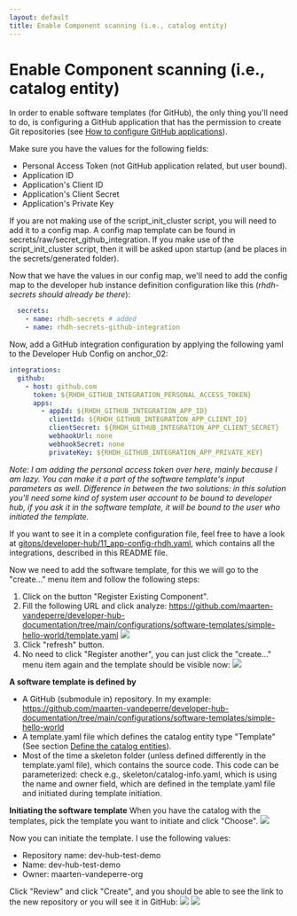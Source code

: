 ```yaml
---
layout: default
title: Enable Component scanning (i.e., catalog entity)
---
```


# Enable Component scanning (i.e., catalog entity)

In order to enable software templates (for GitHub), the only thing you'll need to do, is configuring a GitHub application that has the permission to
create Git repositories (see [How to configure GitHub applications](https://maarten-vandeperre.github.io/developer-hub-documentation/github/token_configurations.html)).

Make sure you have the values for the following fields:
* Personal Access Token (not GitHub application related, but user bound).
* Application ID
* Application's Client ID
* Application's Client Secret
* Application's Private Key

If you are not making use of the script_init_cluster script, you will need to add it to a config map.
A config map template can be found in secrets/raw/secret_github_integration. If you make use of the
script_init_cluster script, then it will be asked upon startup (and be places in the secrets/generated folder).

Now that we have the values in our config map, we'll need to add the config map to the developer hub instance definition
configuration like this (_rhdh-secrets should already be there_):

```yaml
  secrets:
    - name: rhdh-secrets # added
    - name: rhdh-secrets-github-integration
```

Now, add a GitHub integration configuration by applying the following yaml to the Developer Hub Config on anchor_02:
```yaml
integrations:
  github:
    - host: github.com
      token: ${RHDH_GITHUB_INTEGRATION_PERSONAL_ACCESS_TOKEN}
      apps:
        - appId: ${RHDH_GITHUB_INTEGRATION_APP_ID}
          clientId: ${RHDH_GITHUB_INTEGRATION_APP_CLIENT_ID}
          clientSecret: ${RHDH_GITHUB_INTEGRATION_APP_CLIENT_SECRET}
          webhookUrl: none
          webhookSecret: none
          privateKey: ${RHDH_GITHUB_INTEGRATION_APP_PRIVATE_KEY}
```
_Note: I am adding the personal access token over here, mainly because I am lazy. You can make it a part of the software template's input parameters as well.
Difference in between the two solutions: in this solution you'll need some kind of system user account to be bound to developer hub, if you ask it in the
software template, it will be bound to the user who initiated the template._

If you want to see it in a complete configuration file, feel free to have a look at [gitops/developer-hub/11_app-config-rhdh.yaml](https://github.com/maarten-vandeperre/developer-hub-documentation/tree/argo/gitops/developer-hub/11_app-config-rhdh.yaml),
which contains all the integrations, described in this README file.

Now we need to add the software template, for this we will go to the "create..." menu item and
follow the following steps:
1. Click on the button "Register Existing Component".
2. Fill the following URL and click analyze: https://github.com/maarten-vandeperre/developer-hub-documentation/tree/main/configurations/software-templates/simple-hello-world/template.yaml
   <img src="https://raw.githubusercontent.com/maarten-vandeperre/developer-hub-documentation/argo/images/software-template-1.png">
3. Click "refresh" button.
4. No need to click "Register another", you can just click the "create..." menu item again
   and the template should be visible now:
   <img src="https://raw.githubusercontent.com/maarten-vandeperre/developer-hub-documentation/argo/images/software-template-2.png">


**A software template is defined by**
* A GitHub (submodule in) repository. In my example: https://github.com/maarten-vandeperre/developer-hub-documentation/tree/main/configurations/software-templates/simple-hello-world
* A template.yaml file which defines the catalog entity type "Template"
  (See section [Define the catalog entities](https://maarten-vandeperre.github.io/developer-hub-documentation/catalog_entities/dev_hub_catalog_entities_manually.html#define-the-catalog-entities)).
* Most of the time a skeleton folder (unless defined differently in the template.yaml file),
  which contains the source code. This code can be parameterized: check e.g., skeleton/catalog-info.yaml,
  which is using the name and owner field, which are defined in the template.yaml file and initiated during
  template initiation.

**Initiating the software template**
When you have the catalog with the templates, pick the template you want to initiate and
click "Choose".
<img src="https://raw.githubusercontent.com/maarten-vandeperre/developer-hub-documentation/argo/images/software-template-3.png">

Now you can initiate the template. I use the following values:
* Repository name: dev-hub-test-demo
* Name: dev-hub-test-demo
* Owner: maarten-vandeperre-org

Click "Review" and click "Create", and you should be able to see the link to the new repository
or you will see it in GitHub:
<img src="https://raw.githubusercontent.com/maarten-vandeperre/developer-hub-documentation/argo/images/software-template-4.png">
<img src="https://raw.githubusercontent.com/maarten-vandeperre/developer-hub-documentation/argo/images/images/software-template-5.png">
